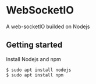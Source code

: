 # WebSocketIO

A web-socketIO builded on Nodejs

## Getting started
Install Nodejs and npm
```
$ sudo apt install nodejs
$ sudo apt install npm
```
